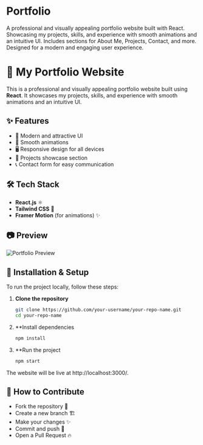 # Portfolio
A professional and visually appealing portfolio website built with React. Showcasing my projects, skills, and experience with smooth animations and an intuitive UI. Includes sections for About Me, Projects, Contact, and more. Designed for a modern and engaging user experience.


# 🚀 My Portfolio Website

This is a professional and visually appealing portfolio website built using **React**. It showcases my projects, skills, and experience with smooth animations and an intuitive UI.

## ✨ Features
- 🌟 Modern and attractive UI
- 🎨 Smooth animations
- 🖥️ Responsive design for all devices
- 📂 Projects showcase section
- 📞 Contact form for easy communication

## 🛠️ Tech Stack
- **React.js** ⚛️
- **Tailwind CSS** 🎨
- **Framer Motion** (for animations) ✨

## 📷 Preview
![Portfolio Preview](https://via.placeholder.com/800x400?text=Portfolio+Preview)

## 🔧 Installation & Setup
To run the project locally, follow these steps:

1. **Clone the repository**
   ```sh
   git clone https://github.com/your-username/your-repo-name.git
   cd your-repo-name
   ```
2. **Install dependencies
    ```sh
    npm install
    ```
3. **Run the project
   ```sh
   npm start
   ```
The website will be live at http://localhost:3000/.

## 🎯 How to Contribute
- Fork the repository 🍴
- Create a new branch 🏗️
- Make your changes ✨
- Commit and push 🚀
- Open a Pull Request 🔥
    
